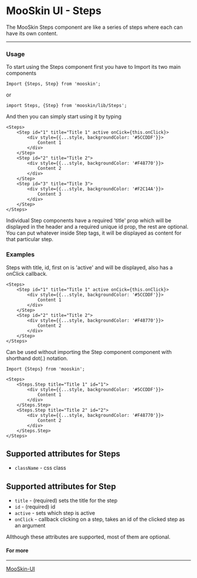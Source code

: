 # MooSkin UI - Steps 

The MooSkin Steps component are like a series of steps where each can have its own content.

___

### Usage

To start using the Steps component first you have to Import its two main components

```
Import {Steps, Step} from 'mooskin';
```
or
```
import Steps, {Step} from 'mooskin/lib/Steps';
```

And then you can simply start using it by typing

```
<Steps>
    <Step id="1" title="Title 1" active onCick={this.onClick}>
        <div style={{...style, backgroundColor: '#5CCDDF'}}>
            Content 1
        </div>
    </Step>
    <Step id="2" title="Title 2">
        <div style={{...style, backgroundColor: '#F48770'}}>
            Content 2
        </div>
    </Step>
    <Step id="3" title="Title 3">
        <div style={{...style, backgroundColor: '#F2C14A'}}>
            Content 3
        </div>
    </Step>
</Steps>
```


Individual Step components have a required 'title' prop which will be displayed in the header and a required unique id prop, the rest are optional. You can put whatever inside Step tags, it will be displayed as content for that particular step.

### Examples


Steps with title, id, first on is 'active' and will be displayed, also has a onClick callback.

```
<Steps>
    <Step id="1" title="Title 1" active onCick={this.onClick}>
        <div style={{...style, backgroundColor: '#5CCDDF'}}>
            Content 1
        </div>
    </Step>
    <Step id="2" title="Title 2">
        <div style={{...style, backgroundColor: '#F48770'}}>
            Content 2
        </div>
    </Step>
</Steps>
```

Can be used without importing the Step component component with shorthand dot(.) notation.

```
Import {Steps} from 'mooskin';

<Steps>
    <Steps.Step title="Title 1" id="1">
        <div style={{...style, backgroundColor: '#5CCDDF'}}>
            Content 1
        </div>
    </Steps.Step>
    <Steps.Step title="Title 2" id="2">
        <div style={{...style, backgroundColor: '#F48770'}}>
            Content 2
        </div>
    </Steps.Step>
</Steps>
```

<div class="playground-doc">

## Supported attributes for Steps

* `className` - css class


## Supported attributes for Step 

* `title` - (required) sets the title for the step
* `id` -  (required) id
* `active` - sets which step is active
* `onClick` - callback clicking on a step, takes an id of the clicked step as an argument

</div>

Allthough these attributes are supported, most of them are optional.

#### For more

___

[MooSkin-UI](https://github.com/moosend/mooskin-ui)